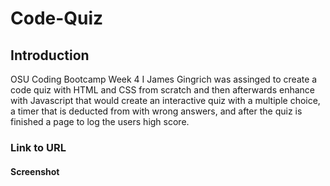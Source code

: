 # Code-Quiz
## Introduction
OSU Coding Bootcamp Week 4 I James Gingrich was assinged to create a code quiz with HTML and CSS from scratch and then afterwards enhance with Javascript that would create an interactive quiz with a multiple choice, a timer that is deducted from with wrong answers, and after the quiz is finished a page to log the users high score.

### Link to URL

#### Screenshot
